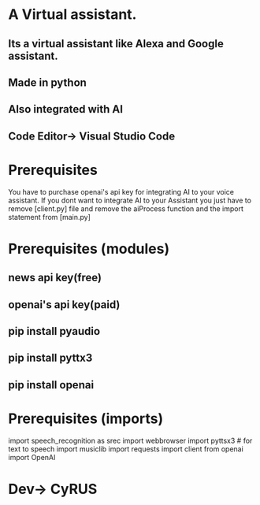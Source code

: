 # A Virtual assistant.
<h2>Its a virtual assistant like Alexa and Google assistant.</h2>
<h2>Made in python</h2>
<h2>Also integrated with AI</h2>
<h2>Code Editor-> Visual Studio Code</h2>

# Prerequisites 
<p>You have to purchase openai's api key for integrating AI to your voice assistant. If you dont want to integrate AI to your Assistant you just have to remove [client.py] file and remove the aiProcess function and the import statement from [main.py]</p>

# Prerequisites (modules)
<h2>news api key(free)</h2>
<h2>openai's api key(paid)</h2>
<h2>pip install pyaudio</h2>
<h2>pip install pyttx3</h2>
<h2>pip install openai</h2>

# Prerequisites (imports)

import speech_recognition as srec
import webbrowser
import pyttsx3  # for text to speech
import musiclib
import requests
import client
from openai import OpenAI


# Dev-> CyRUS




